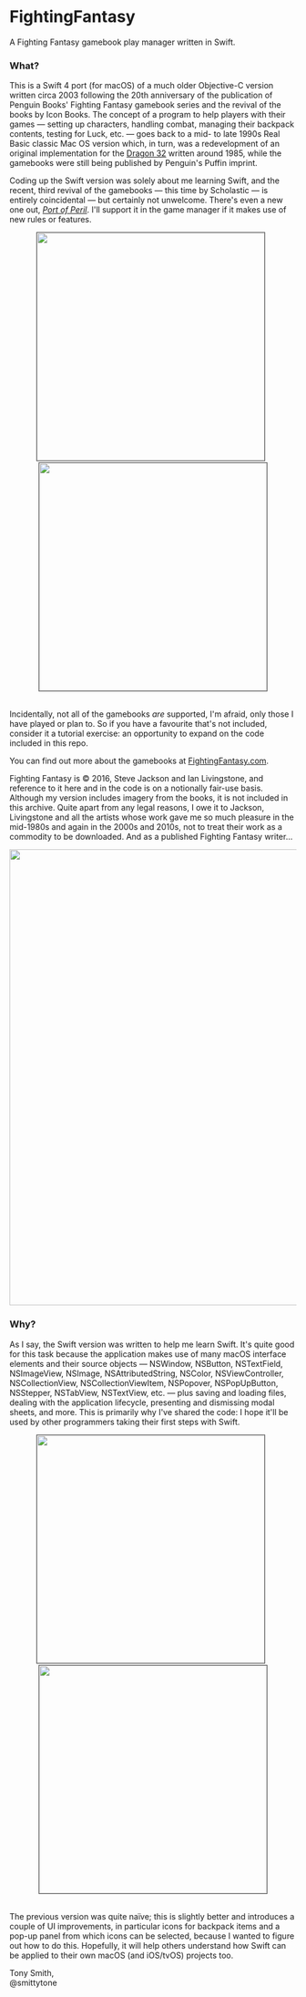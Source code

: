 # FightingFantasy

A Fighting Fantasy gamebook play manager written in Swift.

### What? ###

This is a Swift 4 port (for macOS) of a much older Objective-C version written circa 2003 following the 20th anniversary of the publication of Penguin Books' Fighting Fantasy gamebook series and the revival of the books by Icon Books. The concept of a program to help players with their games &mdash; setting up characters, handling combat, managing their backpack contents, testing for Luck, etc. &mdash; goes back to a mid- to late 1990s Real Basic classic Mac OS version which, in turn, was a redevelopment of an original implementation for the [Dragon 32](https://smittytone.wordpress.com/2013/04/21/rip-dragon-32-1982-2013-my-first-8-bit-colour-microcomputer/) written around 1985, while the gamebooks were still being published by Penguin's Puffin imprint.

Coding up the Swift version was solely about me learning Swift, and the recent, third revival of the gamebooks &mdash; this time by Scholastic &mdash; is entirely coincidental &mdash; but certainly not unwelcome. There's even a new one out, [*Port of Peril*](https://www.amazon.co.uk/Fighting-Fantasy-Peril-Ian-Livingstone/dp/1407181297/). I'll support it in the game manager if it makes use of new rules or features.

<p align="center"><img src="https://smittytone.github.io/images/fightingfantasy/stats.png" width="400" style="border: 1px solid #555555">&nbsp;&nbsp;<img src="https://smittytone.github.io/images/fightingfantasy/combat.png" width="400" style="border: 1px solid #555555"><br>&nbsp;</p>

Incidentally, not all of the gamebooks *are* supported, I'm afraid, only those I have played or plan to. So if you have a favourite that's not included, consider it a tutorial exercise: an opportunity to expand on the code included in this repo.

You can find out more about the gamebooks at [FightingFantasy.com](http://www.fightingfantasy.com/).

Fighting Fantasy is &copy; 2016, Steve Jackson and Ian Livingstone, and reference to it here and in the code is on a notionally fair-use basis. Although my version includes imagery from the books, it is not included in this archive. Quite apart from any legal reasons, I owe it to Jackson, Livingstone and all the artists whose work gave me so much pleasure in the mid-1980s and again in the 2000s and 2010s, not to treat their work as a commodity to be downloaded. And as a published Fighting Fantasy writer...

<p align="center"><img src="https://smittytone.github.io/images/fightingfantasy/warlock.jpg" width="800"></p>

### Why? ###

As I say, the Swift version was written to help me learn Swift. It's quite good for this task because the application makes use of many macOS interface elements and their source objects &mdash; NSWindow, NSButton, NSTextField, NSImageView, NSImage, NSAttributedString, NSColor, NSViewController, NSCollectionView, NSCollectionViewItem, NSPopover, NSPopUpButton, NSStepper, NSTabView, NSTextView, etc. &mdash; plus saving and loading files, dealing with the application lifecycle, presenting and dismissing modal sheets, and more. This is primarily why I've shared the code: I hope it'll be used by other programmers taking their first steps with Swift.

<p align="center"><img src="https://smittytone.github.io/images/fightingfantasy/tests.png" width="400" style="border: 1px solid #555555">&nbsp;&nbsp;<img src="https://smittytone.github.io/images/fightingfantasy/pack.png" width="400" style="border: 1px solid #555555"><br>&nbsp;</p>

The previous version was quite naïve; this is slightly better and introduces a couple of UI improvements, in particular icons for backpack items and a pop-up panel from which icons can be selected, because I wanted to figure out how to do this. Hopefully, it will help others understand how Swift can be applied to their own macOS (and iOS/tvOS) projects too.

Tony Smith,<br />@smittytone
